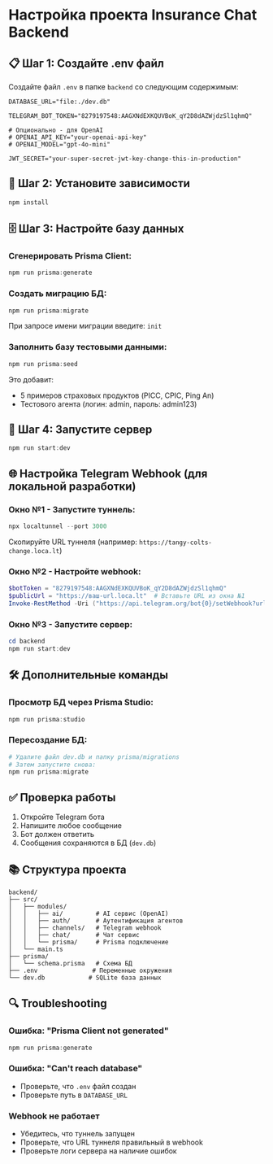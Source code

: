 # Настройка проекта Insurance Chat Backend

## 📋 Шаг 1: Создайте .env файл

Создайте файл `.env` в папке `backend` со следующим содержимым:

```env
DATABASE_URL="file:./dev.db"

TELEGRAM_BOT_TOKEN="8279197548:AAGXNdEXKQUVBoK_qY2D8dAZWjdzSl1qhmQ"

# Опционально - для OpenAI
# OPENAI_API_KEY="your-openai-api-key"
# OPENAI_MODEL="gpt-4o-mini"

JWT_SECRET="your-super-secret-jwt-key-change-this-in-production"
```

## 🔧 Шаг 2: Установите зависимости

```powershell
npm install
```

## 🗄️ Шаг 3: Настройте базу данных

### Сгенерировать Prisma Client:
```powershell
npm run prisma:generate
```

### Создать миграцию БД:
```powershell
npm run prisma:migrate
```

При запросе имени миграции введите: `init`

### Заполнить базу тестовыми данными:
```powershell
npm run prisma:seed
```

Это добавит:
- 5 примеров страховых продуктов (PICC, CPIC, Ping An)
- Тестового агента (логин: admin, пароль: admin123)

## 🚀 Шаг 4: Запустите сервер

```powershell
npm run start:dev
```

## 🌐 Настройка Telegram Webhook (для локальной разработки)

### Окно №1 - Запустите туннель:
```powershell
npx localtunnel --port 3000
```

Скопируйте URL туннеля (например: `https://tangy-colts-change.loca.lt`)

### Окно №2 - Настройте webhook:
```powershell
$botToken = "8279197548:AAGXNdEXKQUVBoK_qY2D8dAZWjdzSl1qhmQ"
$publicUrl = "https://ваш-url.loca.lt"  # Вставьте URL из окна №1
Invoke-RestMethod -Uri ("https://api.telegram.org/bot{0}/setWebhook?url={1}/channels/telegram/webhook" -f $botToken, $publicUrl) -Method Get
```

### Окно №3 - Запустите сервер:
```powershell
cd backend
npm run start:dev
```

## 🛠️ Дополнительные команды

### Просмотр БД через Prisma Studio:
```powershell
npm run prisma:studio
```

### Пересоздание БД:
```powershell
# Удалите файл dev.db и папку prisma/migrations
# Затем запустите снова:
npm run prisma:migrate
```

## ✅ Проверка работы

1. Откройте Telegram бота
2. Напишите любое сообщение
3. Бот должен ответить
4. Сообщения сохраняются в БД (`dev.db`)

## 📚 Структура проекта

```
backend/
├── src/
│   ├── modules/
│   │   ├── ai/         # AI сервис (OpenAI)
│   │   ├── auth/       # Аутентификация агентов
│   │   ├── channels/   # Telegram webhook
│   │   ├── chat/       # Чат сервис
│   │   └── prisma/     # Prisma подключение
│   └── main.ts
├── prisma/
│   └── schema.prisma   # Схема БД
├── .env               # Переменные окружения
└── dev.db            # SQLite база данных
```

## 🔍 Troubleshooting

### Ошибка: "Prisma Client not generated"
```powershell
npm run prisma:generate
```

### Ошибка: "Can't reach database"
- Проверьте, что `.env` файл создан
- Проверьте путь в `DATABASE_URL`

### Webhook не работает
- Убедитесь, что туннель запущен
- Проверьте, что URL туннеля правильный в webhook
- Проверьте логи сервера на наличие ошибок

